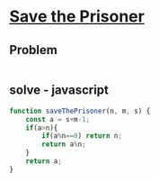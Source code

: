 # [Save the Prisoner](https://www.hackerrank.com/challenges/save-the-prisoner/problem)
## Problem
```

```

## solve - javascript
```javascript
function saveThePrisoner(n, m, s) {
    const a = s+m-1;   
    if(a>n){
        if(a%n==0) return n;
        return a%n;
    }
    return a;
}
```
